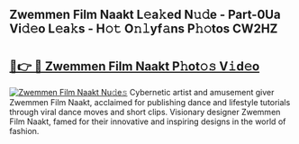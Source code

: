 ## Zwemmen Film Naakt L𝚎a𝚔ed N𝚞𝚍e - Part-0Ua Vi𝚍𝚎o L𝚎a𝚔s - H𝚘𝚝 O𝚗𝚕yf𝚊ns P𝚑𝚘tos CW2HZ

# <h2><a href="http://kfdpve.oniu.top/?m=Zwemmen+Film+Naakt">🔗👉 🔴 Zwemmen Film Naakt P𝚑ot𝚘𝚜 V𝚒d𝚎o</a></h2>

[![Zwemmen Film Naakt Nu𝚍e𝚜](https://i.imgur.com/0qMVB7G.gif)](http://kfdpve.oniu.top/?m=Zwemmen+Film+Naakt)
Cybernetic artist and amusement giver Zwemmen Film Naakt, acclaimed for publishing dance and lifestyle tutorials through viral dance moves and short clips. Visionary designer Zwemmen Film Naakt, famed for their innovative and inspiring designs in the world of fashion.  
